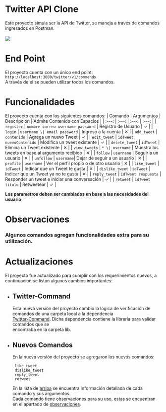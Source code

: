 # Twitter API Clone

Este proyecto simula ser la API de Twitter, se maneja a través de comandos ingresados en Postman.  
<br />
<a href="https://github.com/ktoxcon/twitter-clone">
  <img src="https://github-readme-stats.vercel.app/api/pin/?username=ktoxcon&bg_color=fff&title_color=001&text_color=001&repo=twitter-clone" />
</a>

# End Point

El proyecto cuenta con un único end point:
`http://localhost:3000/twitter/v1/commands`  
A través de el se pueden utilizar todos los comandos.

<a id="list"></a>
# Funcionalidades
<a id="list"></a>
 El proyecto cuenta con los siguientes comandos: 
 | Comando | Argumentos | Descripción | Admite Contenido con Espacios |
 | :---: | :---: | :---: | :---: |
 | `register` | `nombre correo username password` | Registro de Usuario | ✓ |
 | `login` | `username \| email password` | Ingreso a la cuenta | ✕ |
 | `add_tweet` | `contenido` | Agrega un nuevo Tweet | ✓ |
 | `edit_tweet` | `idTweet nuevoContenido` | Modifica un tweet existente | ✓ |
 | `delete_tweet` | `idTweet` | Elimina un Tweet existente | ✕ |
 | `view_tweets` | `* \| username` | Muestra los tweets en base al argumento recibido | ✕ |
 | `follow` | `username` | Seguir a un usuario | ✕ |
 | `unfollow` | `username`| Dejar de seguir a un usuario | ✕ |
 | `profile` | `username` | Ver el perfil propio o de otro usuario | ✕ |
 | `like_tweet` | `idTweet` | Indicar que un Tweet te gusta | ✕ |
 | `dislike_tweet` | `idTweet` | Indicar que un Tweet ya no te gusta | ✕ |
 | `reply_tweet` | `idTweet respuesta` | Responder un tweet e iniciar una conversación | ✓ |
 | `retweet` | `idTweet titulo` | Retweetear | ✓ |
   
 **Los parametros deben ser cambiados en base a las necesidades del usuario**
<a id="obs"></a>
# Observaciones
### Algunos comandos agregan funcionalidades extra para su utilización.

# Actualizaciones  
El proyecto fue actualizado para cumplir con los requerimientos nuevos, a continuación se listan algunos cambios importantes:  

- ## Twitter-Command
     Esta nueva versión del proyecto cambio la lógica de verificación de comandos de una carpeta local a la dependencia   
     [Twitter-Command](https://www.npmjs.com/package/twitter-command). Dicha dependencia contiene la librería para validar comandos que se  
     encontraba en la carpeta lib.  
     
- ## Nuevos Comandos
     En la nueva versión del proyecto se agregaron los nuevos comandos:
     ```
      like_tweet
      dislike_tweet
      reply_tweet
      retweet
     ```  
     En la lista de <a href="#list">arriba</a> se encuentra información detallada de cada comando y sus argumentos.  
     Cada comando tiene observaciones para su uso, estas se encuentran en el apartado de <a href="#obs">observaciones</a>.
     
     
     
     
  
